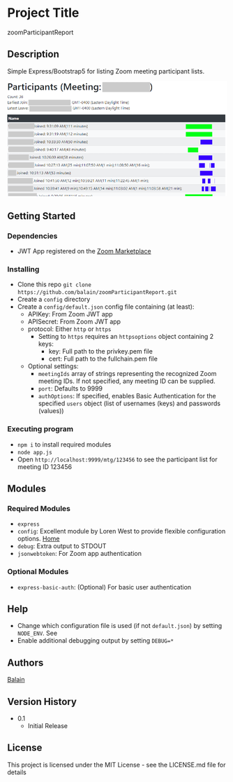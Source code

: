 # Project Title

zoomParticipantReport

## Description

Simple Express/Bootstrap5 for listing Zoom meeting participant lists.

![Screenshot](./images/screenshot.png)

## Getting Started

### Dependencies

* JWT App registered on the [Zoom Marketplace](https://marketplace.zoom.us/develop/create)

### Installing

* Clone this repo `git clone https://github.com/balain/zoomParticipantReport.git`
* Create a `config` directory
* Create a `config/default.json` config file containing (at least):
  * APIKey: From Zoom JWT app
  * APISecret: From Zoom JWT app
  * protocol: Either `http` or `https`
    * Setting to `https` requires an `httpsoptions` object containing 2 keys:
      * key: Full path to the privkey.pem file
      * cert: Full path to the fullchain.pem file
  * Optional settings:
    * `meetingIds` array of strings representing the recognized Zoom meeting IDs. If not specified, any meeting ID can be supplied.
    * `port`: Defaults to 9999
    * `authOptions`: If specified, enables Basic Authentication for the specified `users` object (list of usernames (keys) and passwords (values))

### Executing program

* `npm i` to install required modules
* `node app.js`
* Open `http://localhost:9999/mtg/123456` to see the participant list for meeting ID 123456

## Modules

### Required Modules
* `express`
* `config`: Excellent module by Loren West to provide flexible configuration options. [Home](https://lorenwest.github.io/node-config/)
* `debug`: Extra output to STDOUT
* `jsonwebtoken`: For Zoom app authentication

### Optional Modules
* `express-basic-auth`: (Optional) For basic user authentication

## Help

* Change which configuration file is used (if not `default.json`) by setting `NODE_ENV`. See 
* Enable additional debugging output by setting `DEBUG=*`

## Authors

[Balain](https://github.com/balain/)

## Version History

* 0.1
    * Initial Release

## License

This project is licensed under the MIT License - see the LICENSE.md file for details
